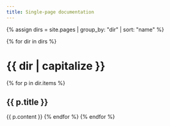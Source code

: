 ```yaml
---
title: Single-page documentation
---
```


{% assign dirs = site.pages | group_by: "dir" | sort: "name" %} 

{% for dir in dirs %}
# {{ dir | capitalize }}
  {% for p in dir.items %}
## {{ p.title }}
{{ p.content }}
  {% endfor %}
{% endfor %}
